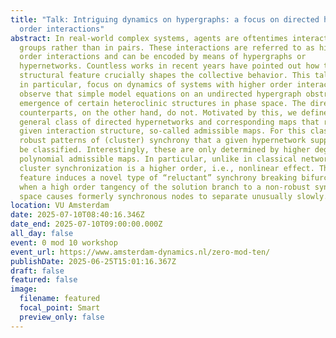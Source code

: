 ```yaml
---
title: "Talk: Intriguing dynamics on hypergraphs: a focus on directed higher
  order interactions"
abstract: In real-world complex systems, agents are oftentimes interacting in
  groups rather than in pairs. These interactions are referred to as higher
  order interactions and can be encoded by means of hypergraphs or
  hypernetworks. Countless works in recent years have pointed out how this
  structural feature crucially shapes the collective behavior. This talk will,
  in particular, focus on dynamics of systems with higher order interactions. We
  observe that simple model equations on an undirected hypergraph obstruct the
  emergence of certain heteroclinic structures in phase space. The directed
  counterparts, on the other hand, do not. Motivated by this, we define a
  general class of directed hypernetworks and corresponding maps that respect a
  given interaction structure, so-called admissible maps. For this class, all
  robust patterns of (cluster) synchrony that a given hypernetwork supports can
  be classified. Interestingly, these are only determined by higher degree
  polynomial admissible maps. In particular, unlike in classical networks,
  cluster synchronization is a higher order, i.e., nonlinear effect. This
  feature induces a novel type of “reluctant” synchrony breaking bifurcation
  when a high order tangency of the solution branch to a non-robust synchrony
  space causes formerly synchronous nodes to separate unusually slowly.
location: VU Amsterdam
date: 2025-07-10T08:40:16.346Z
date_end: 2025-07-10T09:00:00.000Z
all_day: false
event: 0 mod 10 workshop
event_url: https://www.amsterdam-dynamics.nl/zero-mod-ten/
publishDate: 2025-06-25T15:01:16.367Z
draft: false
featured: false
image:
  filename: featured
  focal_point: Smart
  preview_only: false
---
```

